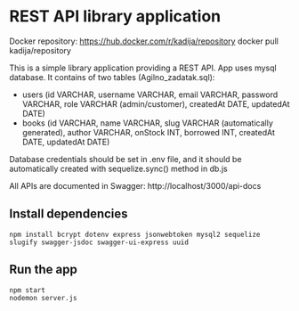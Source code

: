 
# REST API library application
Docker repository: 
https://hub.docker.com/r/kadija/repository
docker pull kadija/repository

This is a simple library application providing a REST
API. 
App uses mysql database. It contains of two tables (Agilno_zadatak.sql):
 - users (id VARCHAR, username VARCHAR, email VARCHAR, password VARCHAR, role VARCHAR (admin/customer), createdAt DATE, updatedAt DATE)
 - books (id VARCHAR, name VARCHAR, slug VARCHAR (automatically generated), author VARCHAR, onStock INT, borrowed INT, createdAt DATE, updatedAt DATE)
 
 Database credentials should be set in .env file, and it should be automatically created with sequelize.sync() method in db.js

All APIs are documented in Swagger: http://localhost/3000/api-docs

## Install dependencies

    npm install bcrypt dotenv express jsonwebtoken mysql2 sequelize slugify swagger-jsdoc swagger-ui-express uuid

## Run the app

    npm start
    nodemon server.js
